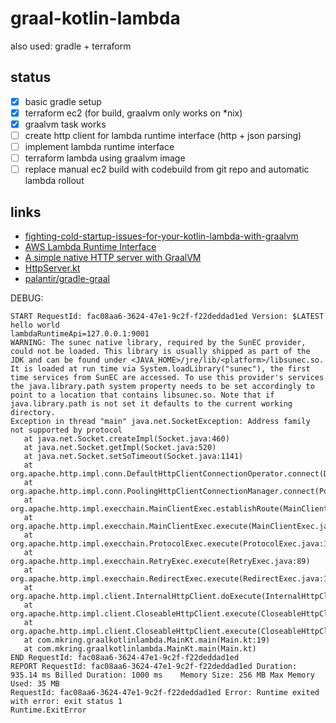 # graal-kotlin-lambda
also used: gradle + terraform

## status
- [x] basic gradle setup
- [x] terraform ec2 (for build, graalvm only works on *nix)
- [x] graalvm task works
- [ ] create http client for lambda runtime interface (http + json parsing)
- [ ] implement lambda runtime interface
- [ ] terraform lambda using graalvm image
- [ ] replace manual ec2 build with codebuild from git repo and automatic lambda rollout

## links
 * [fighting-cold-startup-issues-for-your-kotlin-lambda-with-graalvm](https://medium.com/@mathiasdpunkt/fighting-cold-startup-issues-for-your-kotlin-lambda-with-graalvm-39d19b297730)
 * [AWS Lambda Runtime Interface](https://docs.aws.amazon.com/lambda/latest/dg/runtimes-api.html)
 * [A simple native HTTP server with GraalVM](http://melix.github.io/blog/2019/03/simple-http-server-graal.html)
 * [HttpServer.kt](https://github.com/melix/graal-simple-httpserver/blob/master/http-kotlin/src/main/kotlin/HttpServer.kt)
 * [palantir/gradle-graal](https://github.com/palantir/gradle-graal)
 
 
 DEBUG:
 ```
 START RequestId: fac08aa6-3624-47e1-9c2f-f22deddad1ed Version: $LATEST
 hello world
 lambdaRuntimeApi=127.0.0.1:9001
 WARNING: The sunec native library, required by the SunEC provider, could not be loaded. This library is usually shipped as part of the JDK and can be found under <JAVA_HOME>/jre/lib/<platform>/libsunec.so. It is loaded at run time via System.loadLibrary("sunec"), the first time services from SunEC are accessed. To use this provider's services the java.library.path system property needs to be set accordingly to point to a location that contains libsunec.so. Note that if java.library.path is not set it defaults to the current working directory.
 Exception in thread "main" java.net.SocketException: Address family not supported by protocol
 	at java.net.Socket.createImpl(Socket.java:460)
 	at java.net.Socket.getImpl(Socket.java:520)
 	at java.net.Socket.setSoTimeout(Socket.java:1141)
 	at org.apache.http.impl.conn.DefaultHttpClientConnectionOperator.connect(DefaultHttpClientConnectionOperator.java:120)
 	at org.apache.http.impl.conn.PoolingHttpClientConnectionManager.connect(PoolingHttpClientConnectionManager.java:374)
 	at org.apache.http.impl.execchain.MainClientExec.establishRoute(MainClientExec.java:393)
 	at org.apache.http.impl.execchain.MainClientExec.execute(MainClientExec.java:236)
 	at org.apache.http.impl.execchain.ProtocolExec.execute(ProtocolExec.java:185)
 	at org.apache.http.impl.execchain.RetryExec.execute(RetryExec.java:89)
 	at org.apache.http.impl.execchain.RedirectExec.execute(RedirectExec.java:110)
 	at org.apache.http.impl.client.InternalHttpClient.doExecute(InternalHttpClient.java:185)
 	at org.apache.http.impl.client.CloseableHttpClient.execute(CloseableHttpClient.java:83)
 	at org.apache.http.impl.client.CloseableHttpClient.execute(CloseableHttpClient.java:108)
 	at com.mkring.graalkotlinlambda.MainKt.main(Main.kt:19)
 	at com.mkring.graalkotlinlambda.MainKt.main(Main.kt)
 END RequestId: fac08aa6-3624-47e1-9c2f-f22deddad1ed
 REPORT RequestId: fac08aa6-3624-47e1-9c2f-f22deddad1ed	Duration: 935.14 ms	Billed Duration: 1000 ms 	Memory Size: 256 MB	Max Memory Used: 35 MB	
 RequestId: fac08aa6-3624-47e1-9c2f-f22deddad1ed Error: Runtime exited with error: exit status 1
 Runtime.ExitError
 ```
 